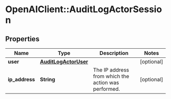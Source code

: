 # OpenAIClient::AuditLogActorSession

## Properties
Name | Type | Description | Notes
------------ | ------------- | ------------- | -------------
**user** | [**AuditLogActorUser**](AuditLogActorUser.md) |  | [optional] 
**ip_address** | **String** | The IP address from which the action was performed. | [optional] 

